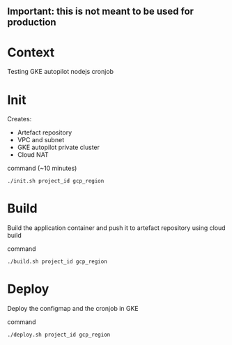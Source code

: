 ## Important: this is not meant to be used for production

# Context
Testing GKE autopilot nodejs cronjob

# Init
Creates:
* Artefact repository
* VPC and subnet
* GKE autopilot private cluster
* Cloud NAT

command (~10 minutes)
```
./init.sh project_id gcp_region
```

# Build
Build the application container and push it to artefact repository using cloud build

command
```
./build.sh project_id gcp_region
```

# Deploy
Deploy the configmap and the cronjob in GKE

command
```
./deploy.sh project_id gcp_region
```